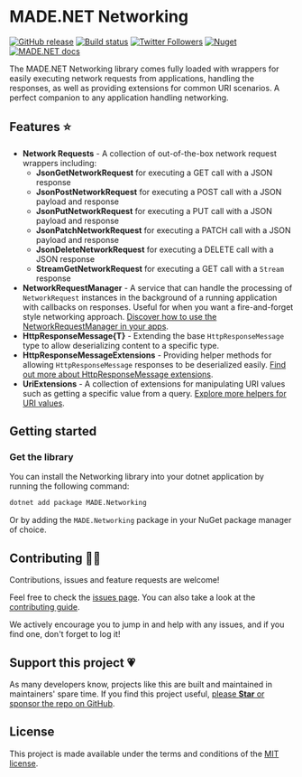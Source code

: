 # MADE.NET Networking

[![GitHub release](https://img.shields.io/github/release/MADE-Apps/MADE.NET.svg)](https://github.com/MADE-Apps/MADE.NET/releases)
[![Build status](https://github.com/MADE-Apps/MADE.NET/actions/workflows/ci.yml/badge.svg?branch=main)](https://github.com/MADE-Apps/MADE.NET/actions/workflows/ci.yml)
[![Twitter Followers](https://img.shields.io/twitter/follow/jamesmcroft?label=follow%20%40jamesmcroft&style=flat)](https://twitter.com/jamesmcroft)
[![Nuget](https://img.shields.io/nuget/v/MADE.Networking.svg)](https://www.nuget.org/packages/MADE.Networking)
[![MADE.NET docs](https://img.shields.io/badge/docs-MADE.NET-blue.svg)](https://made-apps.github.io/MADE.NET/)

The MADE.NET Networking library comes fully loaded with wrappers for easily executing network requests from applications, handling the responses, as well as providing extensions for common URI scenarios. A perfect companion to any application handling networking.

## Features ⭐

- **Network Requests** - A collection of out-of-the-box network request wrappers including:
  - **JsonGetNetworkRequest** for executing a GET call with a JSON response
  - **JsonPostNetworkRequest** for executing a POST call with a JSON payload and response
  - **JsonPutNetworkRequest** for executing a PUT call with a JSON payload and response
  - **JsonPatchNetworkRequest** for executing a PATCH call with a JSON payload and response
  - **JsonDeleteNetworkRequest** for executing a DELETE call with a JSON response
  - **StreamGetNetworkRequest** for executing a GET call with a `Stream` response
- **NetworkRequestManager** - A service that can handle the processing of `NetworkRequest` instances in the background of a running application with callbacks on responses. Useful for when you want a fire-and-forget style networking approach. [Discover how to use the NetworkRequestManager in your apps](https://made-apps.github.io/MADE.NET/features/networking.html#queuing-your-network-requests-using-networkrequestmanager).
- **HttpResponseMessage{T}** - Extending the base `HttpResponseMessage` type to allow deserializing content to a specific type.
- **HttpResponseMessageExtensions** - Providing helper methods for allowing `HttpResponseMessage` responses to be deserialized easily. [Find out more about HttpResponseMessage extensions](https://made-apps.github.io/MADE.NET/api/MADE.Networking.Extensions.HttpResponseMessageExtensions.html).
- **UriExtensions** - A collection of extensions for manipulating URI values such as getting a specific value from a query. [Explore more helpers for URI values](https://made-apps.github.io/MADE.NET/api/MADE.Networking.Extensions.UriExtensions.html).

## Getting started

### Get the library

You can install the Networking library into your dotnet application by running the following command:

```bash
dotnet add package MADE.Networking
```

Or by adding the `MADE.Networking` package in your NuGet package manager of choice.

## Contributing 🤝🏻

Contributions, issues and feature requests are welcome!

Feel free to check the [issues page](https://github.com/MADE-Apps/MADE.NET/issues). You can also take a look at the [contributing guide](https://github.com/MADE-Apps/MADE.NET/blob/main/CONTRIBUTING.md).

We actively encourage you to jump in and help with any issues, and if you find one, don't forget to log it!

## Support this project 💗

As many developers know, projects like this are built and maintained in maintainers' spare time. If you find this project useful, [please **Star** or sponsor the repo on GitHub](https://github.com/MADE-Apps/MADE.NET).

## License

This project is made available under the terms and conditions of the [MIT license](LICENSE).

